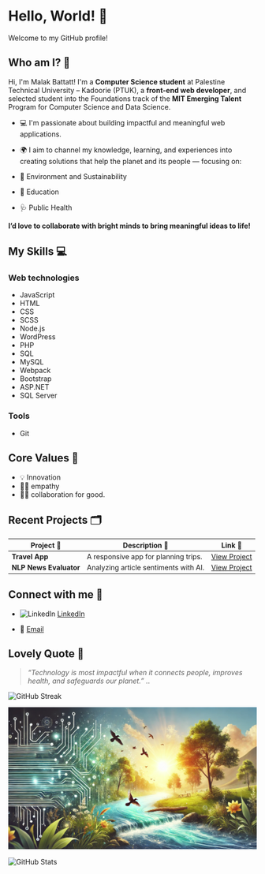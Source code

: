 
# Hello, World! 🌱

Welcome to my GitHub profile!

## Who am I? 🌟

Hi, I'm Malak Battatt!
I'm a **Computer Science student** at Palestine Technical University – Kadoorie (PTUK),
a **front-end web developer**,
and selected student into the Foundations track of the **MIT Emerging Talent**
Program for Computer Science and Data Science.

- 💻 I'm passionate about building impactful and meaningful web applications.
- 🌍 I aim to channel my knowledge, learning, and experiences into creating solutions
    that help the planet and its people — focusing on:

- 🌱 Environment and Sustainability
- 🏫 Education
- 🩺 Public Health

**I’d love to collaborate with bright minds to bring meaningful ideas to life!**

## My Skills 💻

### Web technologies

- JavaScript
- HTML
- CSS
- SCSS
- Node.js
- WordPress
- PHP
- SQL
- MySQL
- Webpack
- Bootstrap
- ASP.NET
- SQL Server

### Tools

- Git

## Core Values 🧠

- 💡 Innovation
- 🙏🏻 empathy
- 🤝🏻 collaboration for good.

## Recent Projects 🗂️

| Project 🌟       | Description 📝     | Link 🔗      |
|-------------------|----------------|--------------------|
| **Travel App** | A responsive app for planning trips. | [View Project](https://github.com/malakbattat/FEND-Capstone-Travel-App)|
| **NLP News Evaluator**| Analyzing article sentiments with AI. | [View Project](https://github.com/malakbattat/Evaluate-a-News-Article-with-Natural-Language-Processing)|

## Connect with me 🔌
<!-- I used HTML here because i needed to add the LinkedIn icon -->
- <img src="https://cdn.simpleicons.org/linkedin/0077B5" alt="LinkedIn"
 width="20" height="20"> [LinkedIn](https://www.linkedin.com/in/malak-battatt/)
  
- 📧 [Email](mailto:malakbattat@gmail.com)

## Lovely Quote 💬

> *“Technology is most impactful when it connects people, improves health,
 and safeguards our planet.”*
..

![GitHub Streak](https://github-readme-streak-stats.herokuapp.com/?user=<malakbattat>&theme=tokyonight)
  
![Banner](./assets/passion.jpeg)

![GitHub Stats](https://github-readme-stats.vercel.app/api?username=malakbattat&show_icons=true&hide_title=true&count_private=true)
